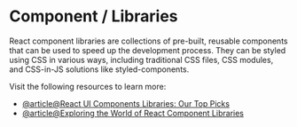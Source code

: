 # Component / Libraries

React component libraries are collections of pre-built, reusable components that can be used to speed up the development process. They can be styled using CSS in various ways, including traditional CSS files, CSS modules, and CSS-in-JS solutions like styled-components.

Visit the following resources to learn more:

- [@article@React UI Components Libraries: Our Top Picks](https://kinsta.com/blog/react-components-library/)
- [@article@Exploring the World of React Component Libraries](https://leeddev.medium.com/exploring-the-world-of-react-component-libraries-38503645836b)
